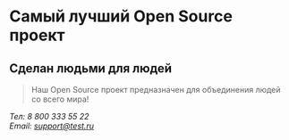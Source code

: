 # Самый лучший Open Source проект

## Сделан людьми для людей

> Наш Open Source проект предназначен для объединения людей со всего мира!

 _Тел: 8 800 333 55 22_  
_Email: <support@test.ru>_
